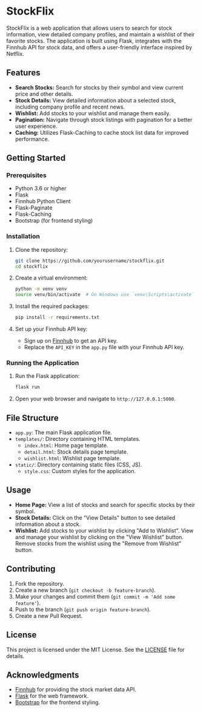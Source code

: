 # StockFlix

StockFlix is a web application that allows users to search for stock information, view detailed company profiles, and maintain a wishlist of their favorite stocks. The application is built using Flask, integrates with the Finnhub API for stock data, and offers a user-friendly interface inspired by Netflix.

## Features

- **Search Stocks:** Search for stocks by their symbol and view current price and other details.
- **Stock Details:** View detailed information about a selected stock, including company profile and recent news.
- **Wishlist:** Add stocks to your wishlist and manage them easily.
- **Pagination:** Navigate through stock listings with pagination for a better user experience.
- **Caching:** Utilizes Flask-Caching to cache stock list data for improved performance.

## Getting Started

### Prerequisites

- Python 3.6 or higher
- Flask
- Finnhub Python Client
- Flask-Paginate
- Flask-Caching
- Bootstrap (for frontend styling)

### Installation

1. Clone the repository:
    ```bash
    git clone https://github.com/yourusername/stockflix.git
    cd stockflix
    ```

2. Create a virtual environment:
    ```bash
    python -m venv venv
    source venv/bin/activate  # On Windows use `venv\Scripts\activate`
    ```

3. Install the required packages:
    ```bash
    pip install -r requirements.txt
    ```

4. Set up your Finnhub API key:
    - Sign up on [Finnhub](https://finnhub.io/) to get an API key.
    - Replace the `API_KEY` in the `app.py` file with your Finnhub API key.

### Running the Application

1. Run the Flask application:
    ```bash
    flask run
    ```

2. Open your web browser and navigate to `http://127.0.0.1:5000`.

## File Structure

- `app.py`: The main Flask application file.
- `templates/`: Directory containing HTML templates.
  - `index.html`: Home page template.
  - `detail.html`: Stock details page template.
  - `wishlist.html`: Wishlist page template.
- `static/`: Directory containing static files (CSS, JS).
  - `style.css`: Custom styles for the application.

## Usage

- **Home Page:** View a list of stocks and search for specific stocks by their symbol.
- **Stock Details:** Click on the "View Details" button to see detailed information about a stock.
- **Wishlist:** Add stocks to your wishlist by clicking "Add to Wishlist". View and manage your wishlist by clicking on the "View Wishlist" button. Remove stocks from the wishlist using the "Remove from Wishlist" button.

## Contributing

1. Fork the repository.
2. Create a new branch (`git checkout -b feature-branch`).
3. Make your changes and commit them (`git commit -m 'Add some feature'`).
4. Push to the branch (`git push origin feature-branch`).
5. Create a new Pull Request.

## License

This project is licensed under the MIT License. See the [LICENSE](LICENSE) file for details.

## Acknowledgments

- [Finnhub](https://finnhub.io/) for providing the stock market data API.
- [Flask](https://flask.palletsprojects.com/) for the web framework.
- [Bootstrap](https://getbootstrap.com/) for the frontend styling.

